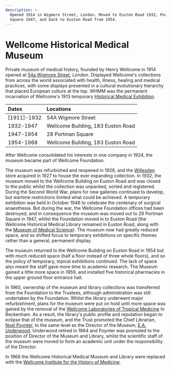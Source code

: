 ```yaml
---
description: >-
  Opened 1914 in Wigmore Street, London. Moved to Euston Road 1932, Portman
  Square 1947, and back to Euston Road from 1954.
---
```


# Wellcome Historical Medical Museum

Private museum of medical history, founded by Henry Wellcome in 1914 opened at [54a Wigmore Street](https://github.com/wellcomecollection/transcribe-wellcome/tree/fb3d35cb209410cc240e266776452d2e172496bc/research/organisations/places/wigmore-street.md), London. Displayed Wellcome's collections from across the world associated with health, illness, healing and medical practices, with some displays presented in a cultural evolutionary hierarchy that placed European culture at the top. WHMM was the permanent incarnation of Wellcome's 1913 temporary [Historical Medical Exhibition](hme.md).

| Dates | Locations |
| :--- | :--- |
| \[1911\]-1932 | 54A Wigmore Street |
| 1932-1947 | Wellcome Building, 183 Euston Road |
| 1947-1954 | 28 Portman Square |
| 1954-1968 | Wellcome Building, 183 Euston Road |

After Wellcome consolidated his interests in one company in 1924, the museum became part of Wellcome Foundation.

The museum was refurbished and reopened in 1926, and the [Willesden](https://github.com/wellcomecollection/transcribe-wellcome/tree/fb3d35cb209410cc240e266776452d2e172496bc/research/organisations/places/willesden.md) store acquired in 1927 to house the ever expanding collection. In 1932, the museum moved to the Wellcome Building on Euston Road and was closed to the public whilst the collection was unpacked, sorted and registered. During the Second World War, plans for new galleries continued to develop, but wartime restrictions limited what could be achieved. A temporary exhibition was held in October 1946 to celebrate the centenary of surgical anaesthesia. But during the war, the Wellcome Foundation offices had been destroyed, and in consequence the museum was moved out to 28 Portman Square in 1947, whilst the Foundation moved in to Euston Road \(the Wellcome Historical Medical Library remained in Euston Road, along with the [Museum of Medical Science](wmms.md)\). The museum now had greatly reduced space, and so shifted focus to temporary exhibitions on specific themes rather than a general, permanent display.

The museum returned to the Wellcome Building on Euston Road in 1954 but with much reduced space \(half a floor instead of three whole floors\), and so the policy of temporary, topical exhibitions continued. The lack of space also meant the staff gave more time to academic research. The Museum gained a little more space in 1959, and installed five historical pharmacies in the upper ground floor entrance hall.

In 1960, ownership of the museum and library collections was transferred from the Foundation to the Trustees, although administration was still undertaken by the Foundation. Whilst the library underwent major refurbishment, plans for the museum were put on hold until more space was gained by the removal of the [Wellcome Laboratories of Tropical Medicine](wtrl.md) to Beckenham. As a result, the library's public profile and reputation began to eclipse that of the museum, and the Trust promoted the Chief Librarian, [Noel Poynter](https://github.com/wellcomecollection/transcribe-wellcome/tree/fb3d35cb209410cc240e266776452d2e172496bc/research/organisations/people/alphabetical/poynter.md), to the same level as the Director of the Museum, [E.A. Underwood](https://github.com/wellcomecollection/transcribe-wellcome/tree/fb3d35cb209410cc240e266776452d2e172496bc/research/organisations/people/alphabetical/underwood-ea.md). Underwood retired in 1964 and Poynter was promoted to the position of Director of the Museum and Library, whilst the scientific staff of the museum were moved to form an academic unit under the responsibility of the Director.

In 1968 the Wellcome Historical Medical Museum and Library were replaced with the [Wellcome Institute for the History of Medicine](wihm.md).

